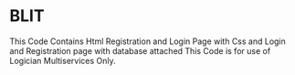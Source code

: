 # BLIT
This Code Contains Html Registration and Login Page with Css and Login and Registration page with database attached
This Code is for use of Logician Multiservices Only.

